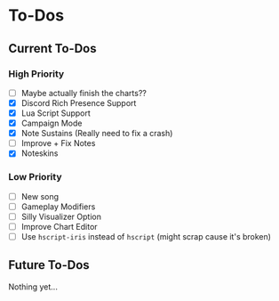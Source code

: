 # To-Dos
## Current To-Dos
### High Priority
* [ ] Maybe actually finish the charts??
* [X] Discord Rich Presence Support
* [X] Lua Script Support
* [X] Campaign Mode
* [X] Note Sustains (Really need to fix a crash)
* [ ] Improve + Fix Notes
* [X] Noteskins

### Low Priority
* [ ] New song
* [ ] Gameplay Modifiers
* [ ] Silly Visualizer Option
* [ ] Improve Chart Editor
* [ ] Use `hscript-iris` instead of `hscript` (might scrap cause it's broken)

## Future To-Dos
Nothing yet...
